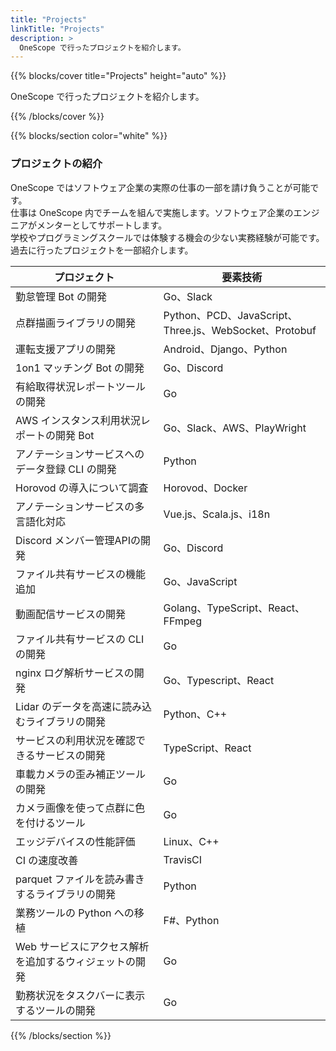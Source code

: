 ```yaml
---
title: "Projects"
linkTitle: "Projects"
description: >
  OneScope で行ったプロジェクトを紹介します。
---
```


{{% blocks/cover title="Projects" height="auto" %}}

OneScope で行ったプロジェクトを紹介します。

{{% /blocks/cover %}}

{{% blocks/section color="white" %}}

### プロジェクトの紹介

OneScope ではソフトウェア企業の実際の仕事の一部を請け負うことが可能です。   
仕事は OneScope 内でチームを組んで実施します。ソフトウェア企業のエンジニアがメンターとしてサポートします。   
学校やプログラミングスクールでは体験する機会の少ない実務経験が可能です。  
過去に行ったプロジェクトを一部紹介します。

|プロジェクト                                           |要素技術                                              |
|-------------------------------------------------------|------------------------------------------------------|
|勤怠管理 Bot の開発                                    |Go、Slack                                             |
|点群描画ライブラリの開発                               |Python、PCD、JavaScript、Three.js、WebSocket、Protobuf|
|運転支援アプリの開発                                   |Android、Django、Python                               |
|1on1 マッチング Bot の開発                             |Go、Discord                                           |
|有給取得状況レポートツールの開発                       |Go                                                    |
|AWS インスタンス利用状況レポートの開発 Bot             |Go、Slack、AWS、PlayWright                            |
|アノテーションサービスへのデータ登録 CLI の開発        |Python                                                |
|Horovod の導入について調査                             |Horovod、Docker                                       |
|アノテーションサービスの多言語化対応                   |Vue.js、Scala.js、i18n                                |
|Discord メンバー管理APIの開発                          |Go、Discord                                           |
|ファイル共有サービスの機能追加                         |Go、JavaScript                                        |
|動画配信サービスの開発                                 |Golang、TypeScript、React、FFmpeg                     |
|ファイル共有サービスの CLI の開発                      |Go                                                    |
|nginx ログ解析サービスの開発                           |Go、Typescript、React                                 |
|Lidar のデータを高速に読み込むライブラリの開発         |Python、C++                                           |
|サービスの利用状況を確認できるサービスの開発           |TypeScript、React                                     |
|車載カメラの歪み補正ツールの開発                       |Go                                                    |
|カメラ画像を使って点群に色を付けるツール               |Go                                                    |
|エッジデバイスの性能評価                               |Linux、C++                                            |
|CI の速度改善                                          |TravisCI                                              |
|parquet ファイルを読み書きするライブラリの開発         |Python                                                |
|業務ツールの Python への移植                           |F#、Python                                            |
|Web サービスにアクセス解析を追加するウィジェットの開発 |Go                                                    |
|勤務状況をタスクバーに表示するツールの開発             |Go                                                    |

{{% /blocks/section %}}
